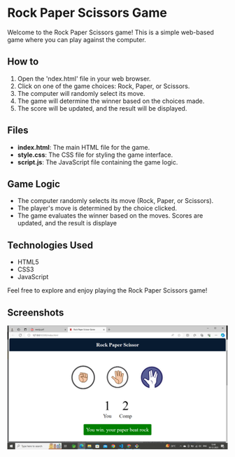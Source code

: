 
# Rock Paper Scissors Game

Welcome to the Rock Paper Scissors game! This is a simple web-based game where you can play against the computer.


## How to 
1. Open the 'ndex.html' file in your web browser.
2. Click on one of the game choices: Rock, Paper, or Scissors.
3. The computer will randomly select its move.
4. The game will determine the winner based on the choices made.
5. The score will be updated, and the result will be displayed.
## Files
- **index.html**: The main HTML file for the game.
- **style.css**: The CSS file for styling the game interface.
- **script.js**: The JavaScript file containing the game logic.
## Game Logic
- The computer randomly selects its move (Rock, Paper, or Scissors).
- The player's move is determined by the choice clicked.
- The game evaluates the winner based on the moves.
Scores are updated, and the result is displaye
## Technologies Used
- HTML5
- CSS3
- JavaScript

Feel free to explore and enjoy playing the Rock Paper Scissors game!
## Screenshots

![App Screenshot](Screenshot%20(10).png)

